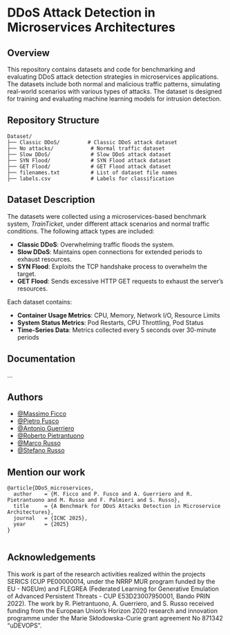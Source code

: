 
# DDoS Attack Detection in Microservices Architectures

## Overview
This repository contains datasets and code for benchmarking and evaluating DDoS attack detection strategies in microservices applications. The datasets include both normal and malicious traffic patterns, simulating real-world scenarios with various types of attacks. The dataset is designed for training and evaluating machine learning models for intrusion detection.

## Repository Structure
```
Dataset/
├── Classic DDoS/         # Classic DDoS attack dataset
├── No attacks/            # Normal traffic dataset
├── Slow DDoS/             # Slow DDoS attack dataset
├── SYN Flood/             # SYN Flood attack dataset
├── GET Flood/             # GET Flood attack dataset
├── filenames.txt          # List of dataset file names
├── labels.csv             # Labels for classification

```

## Dataset Description
The datasets were collected using a microservices-based benchmark system, *TrainTicket*, under different attack scenarios and normal traffic conditions. The following attack types are included:
- **Classic DDoS**: Overwhelming traffic floods the system.
- **Slow DDoS**: Maintains open connections for extended periods to exhaust resources.
- **SYN Flood**: Exploits the TCP handshake process to overwhelm the target.
- **GET Flood**: Sends excessive HTTP GET requests to exhaust the server’s resources.

Each dataset contains:
- **Container Usage Metrics**: CPU, Memory, Network I/O, Resource Limits
- **System Status Metrics**: Pod Restarts, CPU Throttling, Pod Status
- **Time-Series Data**: Metrics collected every 5 seconds over 30-minute periods

## Documentation

...
## Authors

- [@Massimo Ficco](https://docenti.unisa.it/058291/home)
- [@Pietro Fusco](https://docenti.unisa.it/064613/home)
- [@Antonio Guerriero](https://www.docenti.unina.it/#!/professor/414e544f4e494f47554552524945524f4752524e544e39324d3036483933314c/riferimenti)
- [@Roberto Pietrantuono](https://www.docenti.unina.it/#!/professor/524f424552544f5049455452414e54554f4e4f50545252525438305332344632323448/riferimenti)
- [@Marco Russo](https://www.linkedin.com/in/marco-russo-ba4b95167/)
- [@Stefano Russo](https://www.docenti.unina.it/#!/professor/53544546414e4f525553534f52535353464e36335032304638333959/riferimenti)

## Mention our work
```
@article{DDoS_microservices,
  author    = {M. Ficco and P. Fusco and A. Guerriero and R. Pietrantuono and M. Russo and F. Palmieri and S. Russo},
  title     = {A Benchmark for DDoS Attacks Detection in Microservice Architectures},
  journal   = {ICNC 2025},
  year      = {2025}
}


```
## Acknowledgements

This work is part of the research activities realized within the projects SERICS (CUP PE00000014, under the NRRP MUR program funded by the EU - NGEUm) and FLEGREA (Federated Learning for Generative Emulation of Advanced Persistent Threats - CUP E53D23007950001, Bando PRIN 2022). The work by R. Pietrantuono, A. Guerriero, and S. Russo received funding from the European Union’s Horizon 2020 research and innovation programme under the Marie Skłodowska-Curie grant agreement No 871342 “uDEVOPS”.
